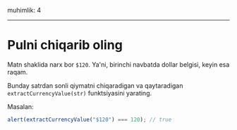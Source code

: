 muhimlik: 4

---

# Pulni chiqarib oling

Matn shaklida narx bor `$120`. Ya'ni, birinchi navbatda dollar belgisi, keyin esa raqam.

Bunday satrdan sonli qiymatni chiqaradigan va qaytaradigan `extractCurrencyValue(str)` funktsiyasini yarating.

Masalan:

```js
alert(extractCurrencyValue("$120") === 120); // true
```
